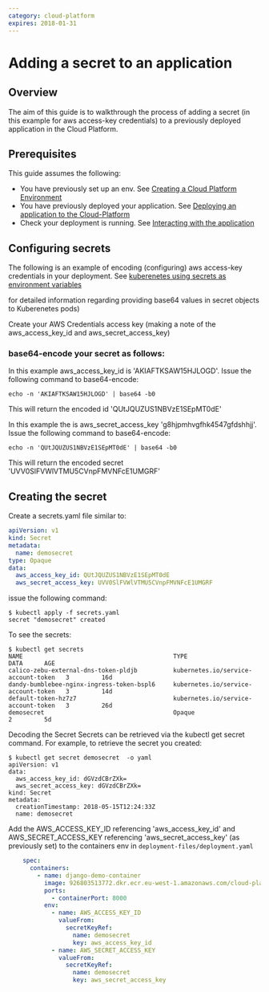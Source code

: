 ```yaml
---
category: cloud-platform
expires: 2018-01-31
---
```

# Adding a secret to an application

## Overview

The aim of this guide is to walkthrough the process of adding a secret (in this example for aws access-key credentials) to a previously deployed application in the Cloud Platform.

## Prerequisites

This guide assumes the following:

* You have previously set up an env. See [Creating a Cloud Platform Environment](/cloud-platform/env-create)
* You have previously deployed your application. See [Deploying an application to the Cloud-Platform](/cloud-platform/app-deploy)
* Check your deployment is running. See [Interacting with the application](/cloud-platform/app-deploy/#interacting-with-the-application)

## Configuring secrets

The following is an example of encoding (configuring) aws access-key credentials in your deployment.
See [kuberenetes using secrets as environment variables](https://kubernetes.io/docs/concepts/configuration/secret/#using-secrets-as-environment-variables)

for detailed information regarding providing base64 values in secret objects to Kuberenetes pods)

Create your AWS Credentials access key (making a note of the aws_access_key_id and aws_secret_access_key)

### base64-encode your secret as follows:

In this example  aws_access_key_id is 'AKIAFTKSAW15HJLOGD'. Issue the following command to base64-encode:

```
echo -n 'AKIAFTKSAW15HJLOGD' | base64 -b0
```

This will return the encoded id 'QUtJQUZUS1NBVzE1SEpMT0dE'

In this example the is aws_secret_access_key 'g8hjpmhvgfhk4547gfdshhjj'. Issue the following command to base64-encode:

```
echo -n 'QUtJQUZUS1NBVzE1SEpMT0dE' | base64 -b0
```

This will return the encoded secret 'UVV0SlFVWlVTMU5CVnpFMVNFcE1UMGRF' 

## Creating the secret

Create a secrets.yaml file similar to:

```Yaml
apiVersion: v1
kind: Secret
metadata:
  name: demosecret
type: Opaque
data:
  aws_access_key_id: QUtJQUZUS1NBVzE1SEpMT0dE
  aws_secret_access_key: UVV0SlFVWlVTMU5CVnpFMVNFcE1UMGRF
```
issue the following command:

```
$ kubectl apply -f secrets.yaml
secret "demosecret" created 
```

To see the secrets:

``` 
$ kubectl get secrets
NAME                                          TYPE                                  DATA      AGE
calico-zebu-external-dns-token-pldjb          kubernetes.io/service-account-token   3         16d
dandy-bumblebee-nginx-ingress-token-bspl6     kubernetes.io/service-account-token   3         14d
default-token-hz7z7                           kubernetes.io/service-account-token   3         26d
demosecret                                    Opaque                                2         5d
```

Decoding the Secret
Secrets can be retrieved via the kubectl get secret command. For example, to retrieve the secret you created:

``` 
$ kubectl get secret demosecret  -o yaml
apiVersion: v1
data:
  aws_access_key_id: dGVzdCBrZXk=
  aws_secret_access_key: dGVzdCBrZXk=
kind: Secret
metadata:
  creationTimestamp: 2018-05-15T12:24:33Z
  name: demosecret
```

Add the AWS_ACCESS_KEY_ID referencing 'aws_access_key_id' and AWS_SECRET_ACCESS_KEY referencing 'aws_secret_access_key' (as previously set) to the containers env in `deployment-files/deployment.yaml`

```Yaml
    spec:
      containers:
        - name: django-demo-container
          image: 926803513772.dkr.ecr.eu-west-1.amazonaws.com/cloud-platform-reference-app:django
          ports:
            - containerPort: 8000
          env:
            - name: AWS_ACCESS_KEY_ID
              valueFrom:
                secretKeyRef:
                  name: demosecret
                  key: aws_access_key_id
            - name: AWS_SECRET_ACCESS_KEY
              valueFrom:
                secretKeyRef:
                  name: demosecret
                  key: aws_secret_access_key
```
